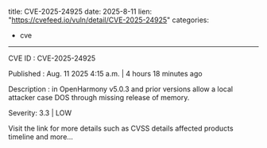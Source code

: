  
title: CVE-2025-24925
date: 2025-8-11
lien: "https://cvefeed.io/vuln/detail/CVE-2025-24925"
categories:
  - cve
---

CVE ID : CVE-2025-24925

Published :  Aug. 11
2025
4:15 a.m. | 4 hours
18 minutes ago

Description : in OpenHarmony v5.0.3 and prior versions allow a local attacker case DOS through missing release of memory.

Severity: 3.3 | LOW

Visit the link for more details
such as CVSS details
affected products
timeline
and more...

